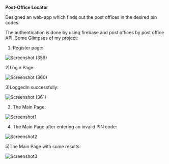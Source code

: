 **Post-Office Locator**

Designed an web-app which finds out the post offices in the desired pin codes.

The authentication is done by using firebase and post offices by post office API.
Some Glimpses of my project:
1) Register page:

![Screenshot (359)](https://github.com/user-attachments/assets/77ec233f-0946-41e6-81fd-a945eacb2086)



2)Login Page:

![Screenshot (360)](https://github.com/user-attachments/assets/be2814c9-f5a3-4a34-9eab-0b6ca541abf0)

3)LoggedIn successfully:

![Screenshot (361)](https://github.com/user-attachments/assets/62e2f638-7190-4d7d-b2cd-5a8ef62446ce)


3) The Main Page:
   
![Screenshot1](https://github.com/user-attachments/assets/175d7ba2-e4c0-4373-be3f-c338bdf68568)


4) The Main Page after entering an invalid PIN code:

![Screenshot2](https://github.com/user-attachments/assets/ff5fdbca-7532-4ac7-a1ca-13bc174ffbd0)


5)The Main Page with some results:

![Screenshot3](https://github.com/user-attachments/assets/800fef63-7f0f-40ef-bb2b-ee9ea0f3d7ae)
